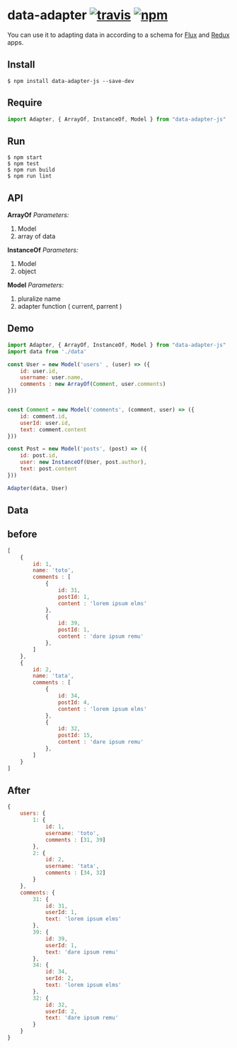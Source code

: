 # data-adapter [![travis](https://travis-ci.org/alexandre-garrec/data-adapter.svg)](https://travis-ci.org/alexandre-garrec/data-adapter) [![npm](https://img.shields.io/npm/v/data-adapter-js.svg?style=flat-square)](https://www.npmjs.com/package/data-adapter-js)

You can use it to adapting data in according to a schema for [Flux](https://facebook.github.io/flux) and [Redux](http://rackt.github.io/redux) apps.  

## Install

```console
$ npm install data-adapter-js --save-dev
```

## Require

```javascript
import Adapter, { ArrayOf, InstanceOf, Model } from "data-adapter-js"
```

## Run
```console
$ npm start
$ npm test
$ npm run build
$ npm run lint
```


## API

**ArrayOf**
*Parameters:*

 1. Model
 2. array of data
 
**InstanceOf**
*Parameters:*

 1. Model
 2. object
 
 
**Model**
*Parameters:*

 1. pluralize name
 2. adapter function ( current, parrent )



## Demo


```javascript
import Adapter, { ArrayOf, InstanceOf, Model } from "data-adapter-js"
import data from './data'

const User = new Model('users' , (user) => ({
	id: user.id,
	username: user.name,
	comments : new ArrayOf(Comment, user.comments)
}))


const Comment = new Model('comments', (comment, user) => ({
	id: comment.id,
	userId: user.id,
	text: comment.content
}))

const Post = new Model('posts', (post) => ({
	id: post.id,
	user: new InstanceOf(User, post.author),
	text: post.content
}))

Adapter(data, User)
```

## Data 

before
---
```javascript
[
	{
		id: 1,
		name: 'toto',
		comments : [
			{
				id: 31,
				postId: 1,
				content : 'lorem ipsum elms'
			},
			{
				id: 39,
				postId: 1,
				content : 'dare ipsum remu'
			},
		]
	},
	{
		id: 2,
		name: 'tata',
		comments : [ 
			{
				id: 34,
				postId: 4,
				content : 'lorem ipsum elms'
			},
			{
				id: 32,
				postId: 15,
				content : 'dare ipsum remu'
			},
		]
	}
]
```

After 
---
```javascript
{ 
	users: {
		1: {
			id: 1,
			username: 'toto',
			comments : [31, 39] 
		},
		2: {
			id: 2,
			username: 'tata',
			comments : [34, 32] 
		} 
	},
	comments: {
		31: { 
			id: 31,
			userId: 1,
			text: 'lorem ipsum elms' 
		},
		39: { 
			id: 39,
			userId: 1,
			text: 'dare ipsum remu' 
		},
		34: { 
			id: 34,
			serId: 2,
			text: 'lorem ipsum elms' 
		},
		32: { 
			id: 32,
			userId: 2,
			text: 'dare ipsum remu' 
		}
	}
}
```
